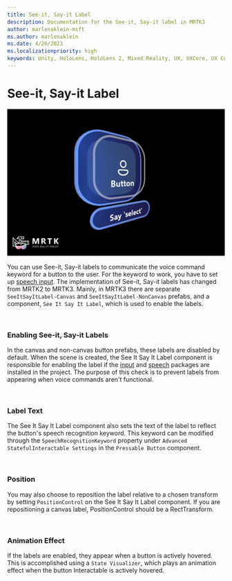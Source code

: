 ```yaml
---
title: See-it, Say-it Label
description: Documentation for the See-it, Say-it label in MRTK3
author: marlenaklein-msft
ms.author: marlenaklein
ms.date: 4/26/2023
ms.localizationpriority: high
keywords: Unity, HoloLens, HoloLens 2, Mixed Reality, UX, UXCore, UX Core, packaging
---
```


# See-it, Say-it Label

![Image showing a button with a see-it, say-it label](images/seeitsayitlabel.png)

You can use See-it, Say-it labels to communicate the voice command keyword for a button to the user. For the keyword to work, you have to set up [speech input](/windows/mixed-reality/mrtk-unity/mrtk3-input/packages/input/speech). The implementation of See-it, Say-it labels has changed from MRTK2 to MRTK3. Mainly, in MRTK3 there are separate `SeeItSayItLabel-Canvas` and `SeeItSayItLabel-NonCanvas` prefabs, and a component, `See It Say It Label`, which is used to enable the labels. 

<br/>

### Enabling See-it, Say-it Labels

In the canvas and non-canvas button prefabs, these labels are disabled by default. When the scene is created, the See It Say It Label component is responsible for enabling the label if the [input](/windows/mixed-reality/mrtk-unity/mrtk3-input/packages/input/overview) and [speech](/windows/mixed-reality/mrtk-unity/mrtk3-windowsspeech/packages/windowsspeech/overview) packages are installed in the project. The purpose of this check is to prevent labels from appearing when voice commands aren't functional.

<br/>

### Label Text 

The See It Say It Label component also sets the text of the label to reflect the button's speech recognition keyword. This keyword can be modified through the `SpeechRecognitionKeyword` property under `Advanced StatefulInteractable Settings` in the `Pressable Button` component. 

<br/>

### Position
You may also choose to reposition the label relative to a chosen transform by setting `PositionControl` on the See It Say It Label component. If you are repositioning a canvas label, PositionControl should be a RectTransform. 

<br/>

### Animation Effect
If the labels are enabled, they appear when a button is actively hovered. This is accomplished using a `State Visualizer`, which plays an animation effect when the button Interactable is actively hovered.